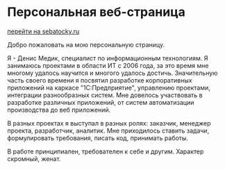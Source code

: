 # Персональная веб-страница
[перейти на sebatocky.ru](http://sebatocky.ru "sebatocky.ru")


Добро пожаловать на мою персональную страницу.

Я - Денис Медик, специалист по информационным технологиям. Я занимаюсь проектами в области ИТ с 2006 года, за это время мне многому удалось научится и многого удалось достичь. Значительную часть своего времени я посвятил разработке корпоративных приложений на каркасе "1С:Предприятие", управлению проектами, интеграции разнообразных систем. Мне довелось участвовать в разработке различных приложений, от систем автоматизации производства до веб приложений.

В разных проектах я выступал в разных ролях: заказчик, менеджер проекта, разработчик, аналитик. Мне приходилось ставить задачи, формулировать требования, писать код, принимать работы.

В работе принципиален, требователен к себе и другим. Характер скромный, женат.

